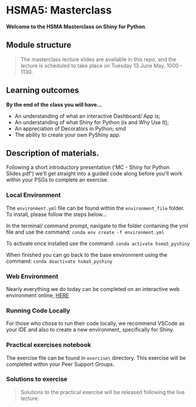 # HSMA5: Masterclass
**Welcome to the HSMA Masterclass on Shiny for Python**.

## Module structure

> The masterclass lecture slides are available in this repo, and the lecture is scheduled to take place on Tuesday 13 June  May, 1000 - 1130.

## Learning outcomes

**By the end of the class you will have...**

* An understanding of what an interactive Dashboard/ App is;
* An understanding of what Shiny for Python (is and Why Use It);
* An appreciation of Decorators in Python; smd
* The ability to create your own PyShiny app.

## Description of materials.

Following a short introductory presentation ('MC - Shiny for Python Slides.pdf') we'll get straight into a guided code along before you'll work within your PSGs to complete an exercise.

### Local Environment

The `environment.yml` file can be found within the `environment_file` folder. To install, please follow the steps below...

In the terminal/ command prompt, navigate to the folder containing the yml file and use the command:
```conda env create -f environment.yml```

To activate once installed use the command:
```conda activate hsma5_pyshiny```

When finished you can go back to the base environment using the command:
```conda deactivate hsma5_pyshiny```

### Web Environment

Nearly everything we do today can be completed on an interactive web environment online, [HERE](https://shinylive.io/py/examples/)

### Running Code Locally

For those who chose to run their code locally, we recommend VSCode as your IDE and also to create a new environment, specifically for Shiny.

### Practical exercises notebook

The exercise file can be found in `exercise\` directory. This exercise will be completed within your Peer Support Groups.

### Solutions to exercise

> Solutions to the practical exercise will be released following the live lecture.

